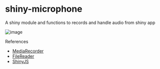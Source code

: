 # shiny-microphone

A shiny module and functions to records and handle audio from shiny app

![image](https://user-images.githubusercontent.com/38179709/182409235-91a82d93-6540-4a0e-9320-e5496cee965d.png)

References
- [MediaRecorder](https://developer.mozilla.org/en-US/docs/Web/API/MediaRecorder)
- [FileReader](https://developer.mozilla.org/fr/docs/Web/API/FileReader)
- [ShinyJS](https://shiny.rstudio.com/articles/shinyjs.html)

